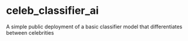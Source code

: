 # celeb_classifier_ai
A simple public deployment of a basic classifier model that differentiates between celebrities
